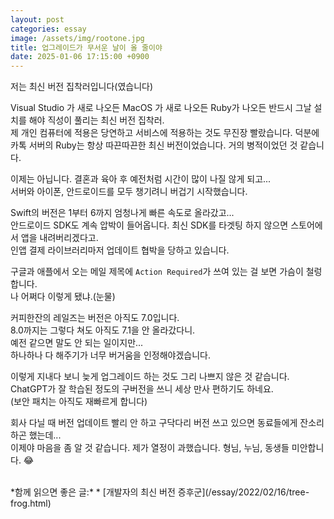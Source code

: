 ```yaml
---
layout: post
categories: essay
image: /assets/img/rootone.jpg
title: 업그레이드가 무서운 날이 올 줄이야
date: 2025-01-06 17:15:00 +0900
---
```


저는 최신 버전 집착러입니다(였습니다)

Visual Studio 가 새로 나오든 MacOS 가 새로 나오든 Ruby가 나오든 반드시 그날 설치를 해야 직성이 풀리는 최신 버전 집착러.  
제 개인 컴퓨터에 적용은 당연하고 서비스에 적용하는 것도 무진장 빨랐습니다.
덕분에 카톡 서버의 Ruby는 항상 따끈따끈한 최신 버전이었습니다. 거의 병적이었던 것 같습니다.  

이제는 아닙니다. 결혼과 육아 후 예전처럼 시간이 많이 나질 않게 되고...  
서버와 아이폰, 안드로이드를 모두 챙기려니 버겁기 시작했습니다.

Swift의 버전은 1부터 6까지 엄청나게 빠른 속도로 올라갔고...  
안드로이드 SDK도 계속 압박이 들어옵니다. 최신 SDK를 타겟팅 하지 않으면 스토어에서 앱을 내려버리겠다고.  
인앱 결제 라이브러리마저 업데이트 협박을 당하고 있습니다.

구글과 애플에서 오는 메일 제목에 `Action Required`가 쓰여 있는 걸 보면 가슴이 철렁합니다.  
나 어쩌다 이렇게 됐냐.(눈물)

커피한잔의 레일즈는 버전은 아직도 7.0입니다.  
8.0까지는 그렇다 쳐도 아직도 7.1을 안 올라갔다니.  
예전 같으면 말도 안 되는 일이지만...  
하나하나 다 해주기가 너무 버거움을 인정해야겠습니다.

이렇게 지내다 보니 늦게 업그레이드 하는 것도 그리 나쁘지 않은 것 같습니다.  
ChatGPT가 잘 학습된 정도의 구버전을 쓰니 세상 만사 편하기도 하네요.  
(보안 패치는 아직도 재빠르게 합니다)

회사 다닐 때 버전 업데이트 빨리 안 하고 구닥다리 버전 쓰고 있으면 동료들에게 잔소리하곤 했는데...  
이제야 마음을 좀 알 것 같습니다. 제가 열정이 과했습니다. 형님, 누님, 동생들 미안합니다. 😂 

<br>
*함께 읽으면 좋은 글:*
* [개발자의 최신 버전 증후군](/essay/2022/02/16/tree-frog.html)

